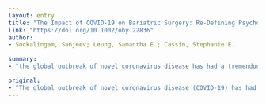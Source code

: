 ```yaml
---
layout: entry
title: "The Impact of COVID-19 on Bariatric Surgery: Re-Defining Psychosocial Care"
link: "https://doi.org/10.1002/oby.22836"
author:
- Sockalingam, Sanjeev; Leung, Samantha E.; Cassin, Stephanie E.

summary:
- "the global outbreak of novel coronavirus disease has had a tremendous psychological impact on individuals around the world. Individuals with obesity are susceptible to distress and psychological sequalae secondary to this pandemic, which can have detrimental effects on obesity management. Addressing these challenges requires novel approaches to re-defining psychosocial care before and after bariatric surgery."

original:
- "The global outbreak of novel coronavirus disease (COVID-19) has had a tremendous psychological impact on individuals around the world. Individuals with obesity are susceptible to distress and psychological sequalae secondary to this pandemic, which can have detrimental effects on obesity management. In particular, individuals undergoing bariatric surgery could experience increased emotional distress resulting in increased eating psychopathology, mental health exacerbation and difficulties with self-management. Addressing these challenges requires novel approaches to re-defining psychosocial care before and after bariatric surgery. Emerging evidence suggests the remote delivery of care using virtual care models, including mobile and online modalities, could extend the reach of psychosocial services to individuals after bariatric surgery and mitigate weight regain or impairment in quality of life. Due to this pandemic, the rapid integration of virtual psychosocial care in bariatric surgery programs to address patients? needs will create new opportunities for clinical and implementation science research."
---
```


